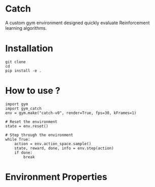 # Catch

A custom gym environment designed quickly evaluate Reinforcement learning algorithms. 

# Installation
```
git clone 
cd 
pip install -e .
```

# How to use ?
```
import gym
import gym_catch
env = gym.make("catch-v0", render=True, fps=30, kFrames=1)

# Reset the environment
state = env.reset()

# Step through the environment
while True:
    action = env.action_space.sample()
    state, reward, done, info = env.step(action)
    if done:
        break
```

# Environment Properties
